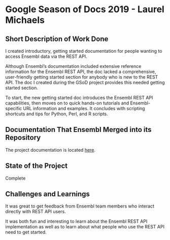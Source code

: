 # Google Season of Docs 2019 - Laurel Michaels

## Short Description of Work Done

I created introductory, getting started documentation for people wanting to access Ensembl data via the REST API.

Although Ensembl’s documentation included extensive reference information for the Ensembl REST API, the doc lacked a comprehensive, user-friendly getting started section for anybody who is new to the REST API. The doc I created during the GSoD project provides this needed getting started section.

To start, the new getting started doc introduces the Ensembl REST API capabilities, then moves on to quick hands-on tutorials and Ensembl-specific URL information and examples. It concludes with scripting shortcuts and tips for Python, Perl, and R scripts.

## Documentation That Ensembl Merged into its Repository

The project documentation is located [here](https://github.com/EnsemblGSOC/GSOD-REST-lmichaels/wiki).

## State of the Project

Complete

## Challenges and Learnings

It was great to get feedback from Ensembl team members who interact directly with REST API users.

It was both fun and interesting to learn about the Ensembl REST API implementation as well as to learn about what people who use the REST API need to get started.

